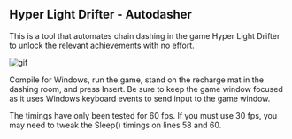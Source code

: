## Hyper Light Drifter - Autodasher
This is a tool that automates chain dashing in the game Hyper Light Drifter to unlock the relevant achievements with no effort.

![gif](https://i.imgur.com/vqD0BGR.gifv)

Compile for Windows, run the game, stand on the recharge mat in the dashing room, and press Insert. Be sure to keep the game window focused as it uses Windows keyboard events to send input to the game window.

The timings have only been tested for 60 fps. If you must use 30 fps, you may need to tweak the Sleep() timings on lines 58 and 60.
